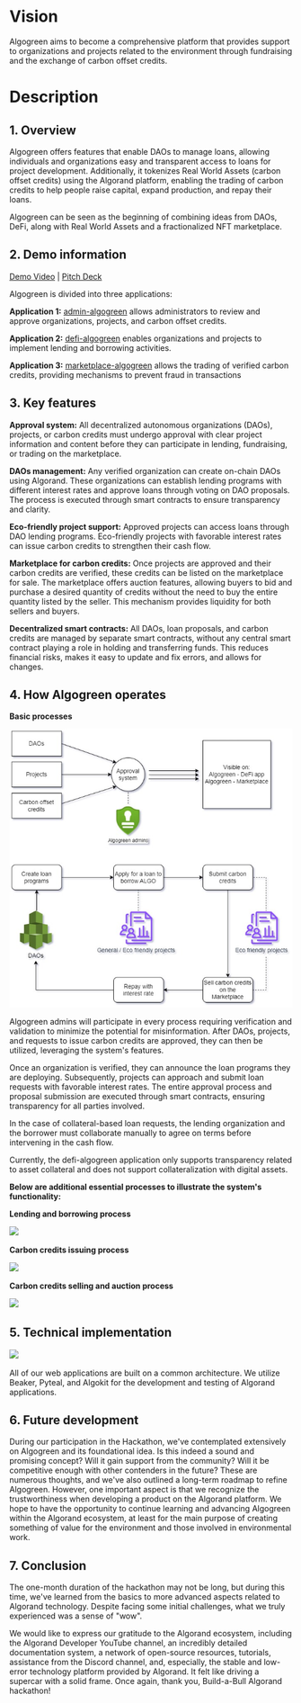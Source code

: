 # Vision
Algogreen aims to become a comprehensive platform that provides support to organizations and projects related to the environment through fundraising and the exchange of carbon offset credits.
# Description
## 1. Overview
Algogreen offers features that enable DAOs to manage loans, allowing individuals and organizations easy and transparent access to loans for project development. Additionally, it tokenizes Real World Assets (carbon offset credits) using the Algorand platform, enabling the trading of carbon credits to help people raise capital, expand production, and repay their loans.

Algogreen can be seen as the beginning of combining ideas from DAOs, DeFi, along with Real World Assets and a fractionalized NFT marketplace.

## 2. Demo information

[Demo Video]() | [Pitch Deck]()

Algogreen is divided into three applications:

**Application 1:** [admin-algogreen](https://admin-algogreen.a2n.finance) allows administrators to review and approve organizations, projects, and carbon offset credits.

**Application 2:** [defi-algogreen](https://defi-algogreen.a2n.finance) enables organizations and projects to implement lending and borrowing activities.

**Application 3:** [marketplace-algogreen](https://marketplace-algogreen.a2n.finance) allows the trading of verified carbon credits, providing mechanisms to prevent fraud in transactions


## 3. Key features
**Approval system:** All decentralized autonomous organizations (DAOs), projects, or carbon credits must undergo approval with clear project information and content before they can participate in lending, fundraising, or trading on the marketplace.

**DAOs management:** Any verified organization can create on-chain DAOs using Algorand. These organizations can establish lending programs with different interest rates and approve loans through voting on DAO proposals. The process is executed through smart contracts to ensure transparency and clarity.

**Eco-friendly project support:** Approved projects can access loans through DAO lending programs. Eco-friendly projects with favorable interest rates can issue carbon credits to strengthen their cash flow.

 **Marketplace for carbon credits:** Once projects are approved and their carbon credits are verified, these credits can be listed on the marketplace for sale. The marketplace offers auction features, allowing buyers to bid and purchase a desired quantity of credits without the need to buy the entire quantity listed by the seller. This mechanism provides liquidity for both sellers and buyers.

**Decentralized smart contracts:** All DAOs, loan proposals, and carbon credits are managed by separate smart contracts, without any central smart contract playing a role in holding and transferring funds. This reduces financial risks, makes it easy to update and fix errors, and allows for changes.


## 4. How Algogreen operates
**Basic processes**

![](/webapp/public/diagrams/basic_flow.jpg)


Algogreen admins will participate in every process requiring verification and validation to minimize the potential for misinformation. After DAOs, projects, and requests to issue carbon credits are approved, they can then be utilized, leveraging the system's features.

Once an organization is verified, they can announce the loan programs they are deploying. Subsequently, projects can approach and submit loan requests with favorable interest rates. The entire approval process and proposal submission are executed through smart contracts, ensuring transparency for all parties involved.

In the case of collateral-based loan requests, the lending organization and the borrower must collaborate manually to agree on terms before intervening in the cash flow.

Currently, the defi-algogreen application only supports transparency related to asset collateral and does not support collateralization with digital assets. 

**Below are additional essential processes to illustrate the system's functionality:**

**Lending and borrowing process**

![](https://defi-algogreen.a2n.finance/diagrams/lending_borrow_process.jpg)

**Carbon credits issuing process**

![](https://defi-algogreen.a2n.finance/diagrams/issue_credits_process.jpg)

**Carbon credits selling and auction process**

![](https://defi-algogreen.a2n.finance/diagrams/auction_process.jpg)


## 5. Technical implementation

![](https://defi-algogreen.a2n.finance/diagrams/system_architect.jpg)

All of our web applications are built on a common architecture. We utilize Beaker, Pyteal, and Algokit for the development and testing of Algorand applications.

## 6. Future development

During our participation in the Hackathon, we've contemplated extensively on Algogreen and its foundational idea. Is this indeed a sound and promising concept? Will it gain support from the community? Will it be competitive enough with other contenders in the future? These are numerous thoughts, and we've also outlined a long-term roadmap to refine Algogreen. However, one important aspect is that we recognize the trustworthiness when developing a product on the Algorand platform. We hope to have the opportunity to continue learning and advancing Algogreen within the Algorand ecosystem, at least for the main purpose of creating something of value for the environment and those involved in environmental work.

## 7. Conclusion

The one-month duration of the hackathon may not be long, but during this time, we've learned from the basics to more advanced aspects related to Algorand technology. Despite facing some initial challenges, what we truly experienced was a sense of "wow".

We would like to express our gratitude to the Algorand ecosystem, including the Algorand Developer YouTube channel, an incredibly detailed documentation system, a network of open-source resources, tutorials, assistance from the Discord channel, and, especially, the stable and low-error technology platform provided by Algorand. It felt like driving a supercar with a solid frame. Once again, thank you, Build-a-Bull Algorand hackathon!
